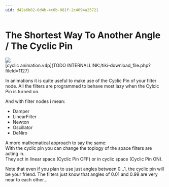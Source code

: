 ```yaml
---
uid: d42a6b02-6d4b-4c6b-881f-2c4694a25721
---
```


# The Shortest Way To Another Angle / The Cyclic Pin

![](~/img/cyclicanimation_2007.04.2016.21.59.jpg "")  
[cyclic animation.v4p](TODO INTERNALLINK:/tiki-download_file.php?fileId=1127)  

In animations it is quite useful to make use of the Cyclic Pin of your filter node. All the filters are programmed to behave most lazy when the Cylcic Pin is turned on.  

And with filter nodes i mean:  
* Damper  
* LinearFilter  
* Newton  
* Oscillator  
* DeNiro  

A more mathematical approach to say the same:   
With the cyclic pin you can change the toplogy of the space filters are acting in.   
They act in linear space (Cyclic Pin OFF) or in cyclic space (Cyclic Pin ON).  

Note that even if you plan to use just angles between 0...1, the cyclic pin will be your friend. The filters just know that angles of 0.01 and 0.99 are very near to each other...   



